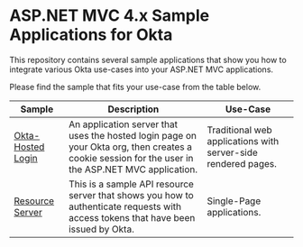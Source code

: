 # ASP.NET MVC 4.x Sample Applications for Okta

This repository contains several sample applications that show you how to integrate various Okta use-cases into your ASP.NET MVC applications.

Please find the sample that fits your use-case from the table below.

| Sample | Description | Use-Case |
|--------|-------------|----------|
| [Okta-Hosted Login](/okta-hosted-login) | An application server that uses the hosted login page on your Okta org, then creates a cookie session for the user in the ASP.NET MVC application. | Traditional web applications with server-side rendered pages. |
| [Resource Server](/resource-server) | This is a sample API resource server that shows you how to authenticate requests with access tokens that have been issued by Okta. | Single-Page applications. |
